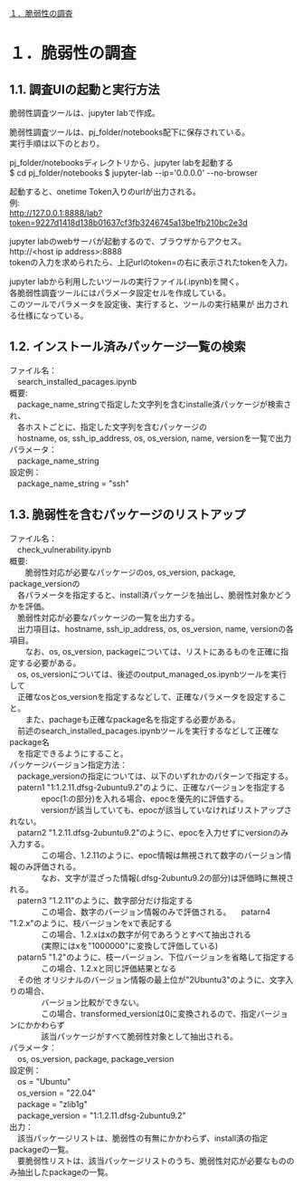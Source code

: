 [１．脆弱性の調査](#１．脆弱性の調査)  

# １．脆弱性の調査
## 1.1. 調査UIの起動と実行方法
脆弱性調査ツールは、jupyter labで作成。

脆弱性調査ツールは、pj_folder/notebooks配下に保存されている。  
実行手順は以下のとおり。  

pj_folder/notebooksディレクトリから、jupyter labを起動する  
\$ cd pj_folder/notebooks
\$ jupyter-lab --ip='0.0.0.0' --no-browser

起動すると、onetime Token入りのurlが出力される。  
例:  
http://127.0.0.1:8888/lab?token=9227d1418d138b01637cf3fb3246745a13be1fb210bc2e3d


jupyter labのwebサーバが起動するので、ブラウザからアクセス。  
http://\<host ip address\>:8888  
tokenの入力を求められたら、上記urlのtoken=の右に表示されたtokenを入力。

jupyter labから利用したいツールの実行ファイル(.ipynb)を開く。    
各脆弱性調査ツールにはパラメータ設定セルを作成している。  
このツールでパラメータを設定後、実行すると、ツールの実行結果が  出力される仕様になっている。

## 1.2. インストール済みパッケージ一覧の検索
ファイル名：  
　search_installed_pacages.ipynb  
概要:  
　package_name_stringで指定した文字列を含むinstalle済パッケージが検索され、  
　各ホストごとに、指定した文字列を含むパッケージの  
　hostname, os, ssh_ip_address, os, os_version, name, versionを一覧で出力    
パラメータ：  
　package_name_string   
設定例：  
　package_name_string = "ssh"

## 1.3. 脆弱性を含むパッケージのリストアップ
ファイル名：  
　check_vulnerability.ipynb  
概要:  
　　脆弱性対応が必要なパッケージのos, os_version, package, package_versionの  
　各パラメータを指定すると、install済パッケージを抽出し、脆弱性対象かどうかを評価。  
　脆弱性対応が必要なパッケージの一覧を出力する。  
　出力項目は、hostname, ssh_ip_address, os, os_version, name, versionの各項目。  
　　なお、os, os_version, packageについては、リストにあるものを正確に指定する必要がある。  
　os, os_versionについては、後述のoutput_managed_os.ipynbツールを実行して  
　正確なosとos_versionを指定するなどして、正確なパラメータを設定すること。  
　　また、pachageも正確なpackage名を指定する必要がある。  
　前述のsearch_installed_pacages.ipynbツールを実行するなどして正確なpackage名  
　を指定できるようにすること。  
パッケージバージョン指定方法：  
　package_versionの指定については、以下のいずれかのパターンで指定する。   
　patern1 "1:1.2.11.dfsg-2ubuntu9.2"のように、正確なバージョンを指定する  
　　　　epoc(1:の部分)を入れる場合、epocを優先的に評価する。  
　　　　versionが該当していても、epocが該当していなければリストアップされない。  
　patarn2 "1.2.11.dfsg-2ubuntu9.2"のように、epocを入力せずにversionのみ入力する。  
　　　　この場合、1.2.11のように、epoc情報は無視されて数字のバージョン情報のみ評価される。   
　　　　なお、文字が混ざった情報(.dfsg-2ubuntu9.2の部分)は評価時に無視される。  
　patern3 "1.2.11"のように、数字部分だけ指定する  
　　　　この場合、数字のバージョン情報のみで評価される。
　patarn4 "1.2.x"のように、枝バージョンをxで表記する  
　　　　この場合、1.2.xはxの数字が何であろうとすべて抽出される  
　　　　(実際にはxを"1000000"に変換して評価している)  
　patarn5 "1.2"のように、枝ーバージョン、下位バージョンを省略して指定する  
　　　　この場合、1.2.xと同じ評価結果となる  
　その他 オリジナルのバージョン情報の最上位が"2Ubuntu3"のように、文字入りの場合、  
　　　　バージョン比較ができない。  
　　　　この場合、transformed_versionは0に変換されるので、指定バージョンにかかわらず  
　　　　該当パッケージがすべて脆弱性対象として抽出される。  
パラメータ：  
　os, os_version, package, package_version  
設定例：  
　os = "Ubuntu"  
　os_version = "22.04"  
　package = "zlib1g"  
　package_version = "1:1.2.11.dfsg-2ubuntu9.2"  
出力：  
　該当パッケージリストは、脆弱性の有無にかかわらず、install済の指定packageの一覧。  
　要脆弱性リストは、該当パッケージリストのうち、脆弱性対応が必要なもののみ抽出したpackageの一覧。